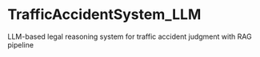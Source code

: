 # TrafficAccidentSystem_LLM
LLM-based legal reasoning system for traffic accident judgment with RAG pipeline
